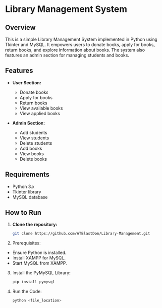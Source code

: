 # Library Management System

##  Overview

This is a simple Library Management System implemented in Python using Tkinter and MySQL. It empowers users to donate books, apply for books, return books, and explore information about books. The system also features an admin section for managing students and books.

##  Features

- **User Section:**
  - Donate books
  - Apply for books
  - Return books
  - View available books
  - View applied books

- **Admin Section:**
  - Add students
  - View students
  - Delete students
  - Add books
  - View books
  - Delete books

##  Requirements

- Python 3.x
- Tkinter library
- MySQL database

##  How to Run

1. **Clone the repository:**

   ```bash
   git clone https://github.com/ATBlastDon/Library-Management.git

2. Prerequisites:
- Ensure Python is installed.
- Install XAMPP for MySQL.
- Start MySQL from XAMPP.

3. Install the PyMySQL Library:
   
   ```bash
   pip install pymysql

5. Run the Code:
   
   ```bash
   python <file_location>




